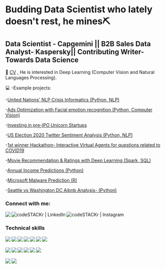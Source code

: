 # Budding Data Scientist who lately doesn't rest, he mines⛏️
## Data Scientist - Capgemini || B2B Sales Data Analyst- Kaspersky|| Contributing Writer- Towards Data Science 

🌱 [CV](https://www.linkedin.com/in/quoc-tuong-lukas-dong/detail/overlay-view/urn:li:fsd_profileTreasuryMedia:(ACoAABglRnYBU8sv2MzLhK8HuxIBKHnEPvoy1bI,1635460642494)/) , He is interested in Deep Learning (Computer Vision and Natural Languages Processing).  

💻    -Example projects:
   
   -[United Nations' NLP Crisis Informatics (Python, NLP)](https://github.com/Lukastuong123/DeepLearing/tree/master/Project-%20United%20Nations'%20NLP%20Crisis%20Informatics%20(Python,%20NLP))

   -[Ads Optimization with Facial emotion  recognition (Python, Computer Vision) ](https://github.com/Lukastuong123/DeepLearing/tree/master/Project-%20Ads%20Optimization%20with%20Facial%20emotion%20recognition)
   
   -[Investing in pre-IPO Unicorn Startups](https://github.com/Lukastuong123/Python/tree/master/Project-%20Investing%20in%20pre-IPO%20Unicorn%20Startups%20(sponsored%20by%20Alicorn%20Venture%20Capitals))

   -[US Election 2020 Twitter Sentiment Analysis (Python, NLP) ](https://github.com/Lukastuong123/DeepLearing/tree/master/Project-%20US%20Election%202020%20Twitter%20Sentiment%20Analysis)

   -[1st winner Hackathon- Interactive Virtual Agents for questions related to COVID19](https://github.com/Lukastuong123/Python-Projects/tree/master/Project-%20NU%20COVID%20Hackathon)
   
   -[Movie Recommendation & Ratings with Deep Learning (Spark, SQL)](https://github.com/Lukastuong123/DeepLearing/tree/master/Project-%20Movie%20Recommendations%20%26%20Rating%20System%20(Spark%2C%20SQL%20-%20Python)) 
   
   -[Annual Income Predictions (Python)](https://github.com/Lukastuong123/Python-Projects/tree/master/Project-%20Finding%20Annual%20Income%20(Python-%20Classification)) 
      
   -[Microsoft Malware Prediction (R)](https://github.com/Lukastuong123/R-Projects/tree/master/Project-%20Microsoft%20Malware%20Prediction)
 
   -[Seattle vs Washington DC Aibnb Analysis- (Python)](https://github.com/Lukastuong123/Python-Projects/tree/master/Project-%20Airbnb%20(Python-%20Interactive%20Map%2C%20Natural%20Language%20Processing%2C%20Comparative%20Study%2C%20Regression))



### Connect with me:

[<img align="left" src="https://img.shields.io/badge/medium-%2312100E.svg?&style=for-the-badge&logo=medium&logoColor=white"/>][medium]
[<img align="left" alt="codeSTACKr | LinkedIn" src="https://img.shields.io/badge/linkedin-%230077B5.svg?&style=for-the-badge&logo=linkedin&logoColor=white"/>][linkedin]
[<img align="left" alt="codeSTACKr | Instagram" src="https://img.shields.io/badge/instagram-%23E4405F.svg?&style=for-the-badge&logo=instagram&logoColor=white" />][instagram]

<br />

### Technical skills
[<img align="left"   src="https://img.shields.io/badge/Python-%2314354C.svg?&style=for-the-badge&logo=python&logoColor=white"/>][python]
[<img align="left"  src="https://img.shields.io/badge/R-%233776AB.svg?&style=for-the-badge&logo=r&logoColor=white"/>][r]
[<img align="left"  src="https://img.shields.io/badge/MySQL-%234285F4?&style=for-the-badge&logo=mysql&logoColor=white"/>][sql]
[<img align="left"  src="https://img.shields.io/badge/Snowflake-56B9EB.svg?style=for-the-badge&logo=snowflake&logoColor=white"/>][snowflake]
[<img align="left"  src="https://img.shields.io/badge/VBA-217346?&style=for-the-badge&logo=microsoft-office&logoColor=white"/>][vba]
[<img align="left"  src="https://img.shields.io/badge/Hadoop-%23ED8B00.svg?&style=for-the-badge&logo=apache&logoColor=white"/>][hadoop]
[<img align="left"  src="https://img.shields.io/badge/Spark-D83B01.svg?&style=for-the-badge&logo=apache-spark&logoColor=white"/>][spark]
<br />
<br />
[<img align="left"  src="https://img.shields.io/badge/Power_BI-%23F7DF1E.svg?&style=for-the-badge&logo=power-bi&logoColor=black"/>][powerbi]
[<img align="left"  src="https://img.shields.io/badge/Tableau-1793D1?&style=for-the-badge&logo=tableau&logoColor=white"/>][tableau]
[<img align="left"  src="https://img.shields.io/badge/Adobe_Analytics-%23CC342D.svg?&style=for-the-badge&logo=adobe&logoColor=white"/>][adobe]
[<img align="left"  src="https://img.shields.io/badge/Azure-0089D6?&style=for-the-badge&logo=microsoft-azure&logoColor=white"/>][azure]
[<img align="left"  src="https://img.shields.io/badge/Amazon_AWS-%23232F3E?logo=amazon-aws&logoColor=white&style=for-the-badge"/>][aws]
[<img align="left"  src="https://img.shields.io/badge/QGIS%20-%2320232a.svg?&style=for-the-badge&logo=webmoney&logoColor=white"/>][esri]
<br />
<br />
[<img align="left"  src="https://img.shields.io/badge/ARCGIS%20-%2320232a.svg?&style=for-the-badge&logo=webmoney&logoColor=white"/>][esri]
[<img align="left"  src="https://img.shields.io/badge/ORACLE-%F80000.svg?&style=for-the-badge&logo=webmoney&logoColor=white"/>][oracle]




<br />

</details>

[medium]: https://medium.com/@tuonggreenager
[instagram]: https://www.instagram.com/greenager/
[linkedin]: https://www.linkedin.com/in/quoc-tuong-lukas-dong/
[python]: https://www.linkedin.com/in/quoc-tuong-lukas-dong/
[r]: https://www.linkedin.com/in/quoc-tuong-lukas-dong/
[vba]: https://www.linkedin.com/in/quoc-tuong-lukas-dong/
[sql]: https://www.linkedin.com/in/quoc-tuong-lukas-dong/
[hadoop]: https://www.linkedin.com/in/quoc-tuong-lukas-dong/
[spark]: https://www.linkedin.com/in/quoc-tuong-lukas-dong/
[powerbi]: https://www.linkedin.com/in/quoc-tuong-lukas-dong/
[tableau]: https://www.linkedin.com/in/quoc-tuong-lukas-dong/
[adobe]: https://www.linkedin.com/in/quoc-tuong-lukas-dong/
[azure]: https://www.linkedin.com/in/quoc-tuong-lukas-dong/
[aws]: https://www.linkedin.com/in/quoc-tuong-lukas-dong/
[esri]: https://www.linkedin.com/in/quoc-tuong-lukas-dong/
[snowflake]: https://www.linkedin.com/in/quoc-tuong-lukas-dong/
[oracle]: https://www.linkedin.com/in/quoc-tuong-lukas-dong/



